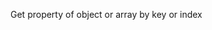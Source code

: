 Get property of object or array by key or index

<rv-bind-content class="pt-3">
<template>
<rv-example-tabs class="pt-3" handle="get-formatter">
<template type="single-html-file">
I like <span rv-text="['cracker', 'muffin', 'cake'] | get 1" ></span>.
</template>
</rv-example-tabs>
</template>
</rv-bind-content>

